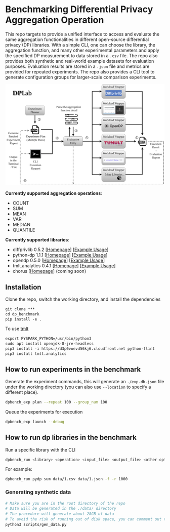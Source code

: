 # Benchmarking Differential Privacy Aggregation Operation 

This repo targets to provide a unified interface to access and evaluate the same aggregation functionalities in different open-source differential privacy (DP) libraries. With a simple CLI, one can choose the library, the aggregation function, and many other experimental parameters and apply the specified DP measurement to data stored in a `.csv` file. The repo also provides both synthetic and real-world example datasets for evaluation purposes. Evaluation results are stored in a `.json` file and metrics are provided for repeated experiments. The repo also provides a CLI tool to generate configuration groups for larger-scale comparison experiments. 

![dp_bench_architecture](./img/dp_bench_architecture.png)

**Currently supported aggregation operations**: 
- COUNT
- SUM
- MEAN
- VAR
- MEDIAN 
- QUANTILE

**Currently supported libraries**:
- diffprivlib 0.5.2 [[Homepage](https://github.com/IBM/differential-privacy-library)] [[Example Usage](./src/dp_benchmark/library_workload/diffprivlib.py)]
- python-dp 1.1.1 [[Homepage](https://github.com/OpenMined/PyDP)] [[Example Usage](./src/dp_benchmark/library_workload/pydp.py)]
- opendp 0.5.0 [[Homepage](https://opendp.org/)] [[Example Usage](./src/dp_benchmark/library_workload/opendp.py)]
- tmlt.analytics 0.4.1 [[Homepage](https://docs.tmlt.dev/analytics/latest/index.html)] [[Example Usage](./src/dp_benchmark/library_workload/tmlt.py)]
- chorus [[Homepage](https://github.com/uvm-plaid/chorus)] (coming soon)

## Installation

Clone the repo, switch the working directory, and install the dependencies
```
git clone ***
cd dp_benchmark
pip install -e .
```

To use [tmlt](https://docs.tmlt.dev/analytics/latest/installation.html)
```
export PYSPARK_PYTHON=/usr/bin/python3
sudo apt install openjdk-8-jre-headless
pip3 install -i https://d3p0voevd56kj6.cloudfront.net python-flint
pip3 install tmlt.analytics
```

## How to run experiments in the benchmark

Generate the experiment commands, this will generate an `./exp.db.json` file under the working directory (you can also use `--location` to specify a different place).

```sh
dpbench_exp plan --repeat 100 --group_num 100
```

Queue the experiments for execution
```sh
dpbench_exp launch --debug
```

## How to run dp libraries in the benchmark

Run a specific library with the CLI

```sh
dpbench_run <library> <operation> <input_file> <output_file> <other options>
```

For example:
```sh
dpbench_run pydp sum data/1.csv data/1.json -f -r 1000
```

### Generating synthetic data

```sh
# Make sure you are in the root directory of the repo
# Data will be generated in the ./data/ directory
# The procedure will generate about 28GB of data
# To avoid the risk of running out of disk space, you can comment out the performance test lines (Line26-27) in SYN_TARGETS defined in the script
python3 scripts/gen_data.py
```
